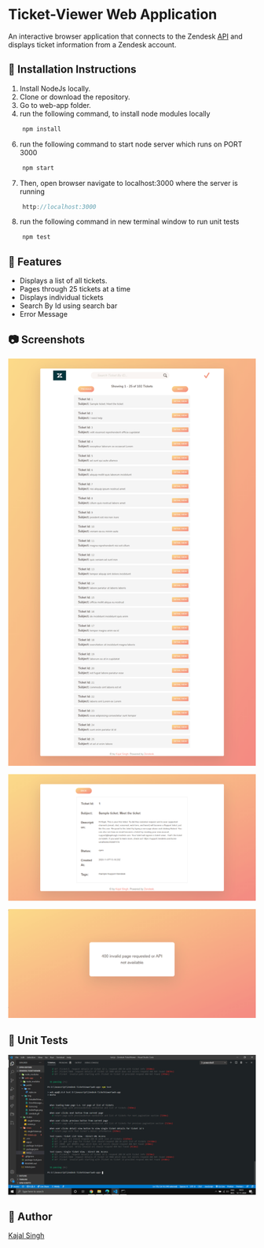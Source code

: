 # Ticket-Viewer Web Application
An interactive browser application that connects to the Zendesk [API](https://www.zendesk.com/) and displays ticket information from a Zendesk account.

## 🚀 Installation Instructions

1. Install NodeJs locally.
2. Clone or download the repository.
4. Go to web-app folder. 
5. run the following command, to install node modules locally
```javascript
    npm install
```
6. run the following command to start node server which runs on PORT 3000
```javascript
    npm start
```
7. Then, open browser navigate to localhost:3000 where the server is running
```javascript
    http://localhost:3000
```
8. run the following command in new terminal window to run unit tests
```javascript
    npm test
```

## 📢 Features

* Displays a list of all tickets.
* Pages through 25 tickets at a time
* Displays individual tickets
* Search By Id using search bar
* Error Message


## 📷 Screenshots

![List View](https://github.com/kajal1106/Ticket-Viewer/blob/master/web-app/public/img/IndexPage.png "List View")

![Single Ticket View](https://github.com/kajal1106/Ticket-Viewer/blob/master/web-app/public/img/DetailedView.png "Single Ticket View")

![Error message](https://github.com/kajal1106/Ticket-Viewer/blob/master/web-app/public/img/ErrorMessage.png "Error Message")


## 🔧 Unit Tests

![Testing code](https://github.com/kajal1106/Ticket-Viewer/blob/master/web-app/public/img/TestCases.png "Unit Test")

## 🐾 Author

[Kajal Singh](https://github.com/kajal1106)
